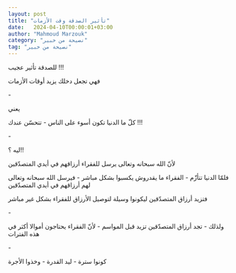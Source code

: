 ```yaml
---
layout: post
title: "تأثير الصدقة وقت الأزمات"
date:   2024-04-10T00:00:01+03:00
author: "Mahmoud Marzouk"
category: "نصيحة من خبير"
tag: "نصيحة من خبير"
---
```



للصدقة تأثير عجيب !!!

فهي تجعل دخلك يزيد أوقات الأزمات

\-

يعني

كلّ ما الدنيا تكون أسوء على الناس - تتحسّن عندك !!!

\-

ليه ؟!!

لأنّ الله سبحانه وتعالى يرسل للفقراء أرزاقهم في أيدي
المتصدّقين

فلمّا الدنيا تتأزّم - الفقراء ما يقدروش يكسبوا بشكل
مباشر - فيرسل الله سبحانه وتعالى لهم أرزاقهم في أيدي المتصدّقين

فتزيد أرزاق المتصدّقين ليكونوا وسيلة لتوصيل الأرزاق
للفقراء بشكل غير مباشر

\-

ولذلك - تجد أرزاق المتصدّقين تزيد قبل المواسم - لأنّ
الفقراء يحتاجون أموالا أكثر في هذه الفترات

\-

كونوا سترة - ليد القدرة - وخذوا الأجرة
